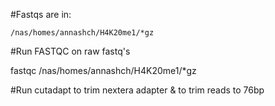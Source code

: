 #Fastqs are in:

`/nas/homes/annashch/H4K20me1/*gz`


#Run FASTQC on raw fastq's

fastqc /nas/homes/annashch/H4K20me1/*gz

#Run cutadapt to trim nextera adapter & to trim reads to 76bp
